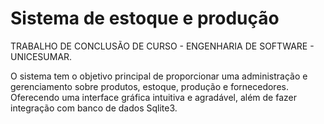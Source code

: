# Sistema de estoque e produção
TRABALHO DE CONCLUSÃO DE CURSO - ENGENHARIA DE SOFTWARE - UNICESUMAR.

O sistema tem o objetivo principal de proporcionar uma administração e gerenciamento sobre produtos, estoque, produção e fornecedores. Oferecendo uma interface gráfica intuitiva e agradável, além de fazer integração com banco de dados Sqlite3.
